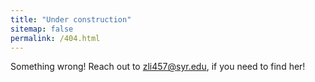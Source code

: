 ```yaml
---
title: "Under construction"
sitemap: false
permalink: /404.html
---
```


Something wrong! Reach out to zli457@syr.edu, if you need to find her!
